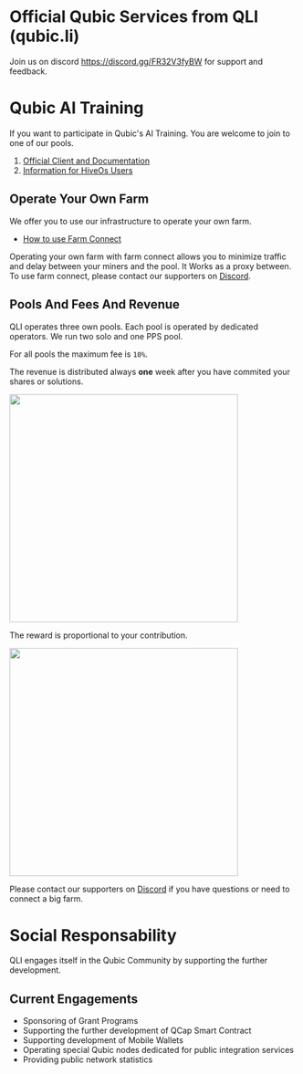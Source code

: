 # Official Qubic Services from QLI (qubic.li)

Join us on discord https://discord.gg/FR32V3fyBW for support and feedback.

# Qubic AI Training
If you want to participate in Qubic's AI Training. You are welcome to join to one of our pools.

1. [Official Client and Documentation](https://github.com/qubic-li/client)
2. [Information for HiveOs Users](https://github.com/qubic-li/hiveos)

## Operate Your Own Farm
We offer you to use our infrastructure to operate your own farm.

- [How to use Farm Connect](https://github.com/qubic-li/client/blob/main/farm-connect.md)

Operating your own farm with farm connect allows you to minimize traffic and delay between your miners and the pool. It Works as a proxy between.
To use farm connect, please contact our supporters on [Discord](https://discord.gg/FR32V3fyBW).

## Pools And Fees And Revenue
QLI operates three own pools. Each pool is operated by dedicated operators. We run two solo and one PPS pool.

For all pools the maximum fee is `10%`.

The revenue is distributed always **one** week after you have commited your shares or solutions.

<img src="https://github.com/user-attachments/assets/56f61d70-d8f0-4540-adf9-c5e057c8b4f6" width="400">

The reward is proportional to your contribution.

<img src="https://github.com/user-attachments/assets/554bda11-30d1-48fb-8fe1-381703c06d78" width="400">

Please contact our supporters on [Discord](https://discord.gg/FR32V3fyBW) if you have questions or need to connect a big farm.

# Social Responsability
QLI engages itself in the Qubic Community by supporting the further development.

## Current Engagements
- Sponsoring of Grant Programs
- Supporting the further development of QCap Smart Contract
- Supporting development of Mobile Wallets
- Operating special Qubic nodes dedicated for public integration services
- Providing public network statistics

